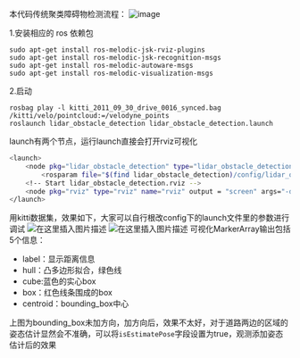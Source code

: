 
本代码传统聚类障碍物检测流程：
![image](https://user-images.githubusercontent.com/42265454/223046960-d721c7b7-c4ac-4431-98ae-bc0072e17686.png)


1.安装相应的 ros 依赖包
```
sudo apt-get install ros-melodic-jsk-rviz-plugins
sudo apt-get install ros-melodic-jsk-recognition-msgs
sudo apt-get install ros-melodic-autoware-msgs
sudo apt-get install ros-melodic-visualization-msgs
```

2.启动
```
rosbag play -l kitti_2011_09_30_drive_0016_synced.bag /kitti/velo/pointcloud:=/velodyne_points
roslaunch lidar_obstacle_detection lidar_obstacle_detection.launch
```
launch有两个节点，运行launch直接会打开rviz可视化

```bash
<launch>
    <node pkg="lidar_obstacle_detection" type="lidar_obstacle_detection_node" name="lidar_obstacle_detection_node" output="screen" />
        <rosparam file="$(find lidar_obstacle_detection)/config/lidar_obstacle_detection.yaml" command="load" />
    <!-- Start lidar_obstacle_detection.rviz -->
    <node pkg="rviz" type="rviz" name="rviz" output = "screen" args="-d $(find lidar_obstacle_detection)/rviz/lidar_obstacle_detection.rviz" required="true" />
</launch>
```

用kitti数据集，效果如下，大家可以自行根改config下的launch文件里的参数进行调试
![在这里插入图片描述](https://img-blog.csdnimg.cn/0df1b01937b141b0a2e04031cdf49859.png?x-oss-process=image/watermark,type_d3F5LXplbmhlaQ,shadow_50,text_Q1NETiBA5Y2O5bGx5Luk54uQ5Yay44CB,size_20,color_FFFFFF,t_70,g_se,x_16)
![在这里插入图片描述](https://img-blog.csdnimg.cn/e1bc58466d094f3dbabb49aa5f493b57.png#pic_center)
可视化MarkerArray输出包括5个信息：
- label：显示距离信息
- hull：凸多边形拟合，绿色线
- cube:蓝色的实心box
- box：红色线条围成的box
- centroid：bounding_box中心

上图为bounding_box未加方向，加方向后，效果不太好，对于道路两边的区域的姿态估计显然会不准确，可以将`isEstimatePose`字段设置为true，观测添加姿态估计后的效果
